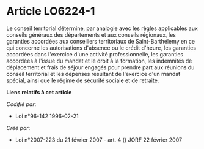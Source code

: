# Article LO6224-1

Le conseil territorial détermine, par analogie avec les règles applicables aux conseils généraux des départements et aux
conseils régionaux, les garanties accordées aux conseillers territoriaux de Saint-Barthélemy en ce qui concerne les
autorisations d'absence ou le crédit d'heure, les garanties accordées dans l'exercice d'une activité professionnelle, les
garanties accordées à l'issue du mandat et le droit à la formation, les indemnités de déplacement et frais de séjour engagés
pour prendre part aux réunions du conseil territorial et les dépenses résultant de l'exercice d'un mandat spécial, ainsi que
le régime de sécurité sociale et de retraite.

**Liens relatifs à cet article**

_Codifié par_:

  - Loi n°96-142 1996-02-21

_Créé par_:

  - Loi n°2007-223 du 21 février 2007 - art. 4 () JORF 22 février 2007
